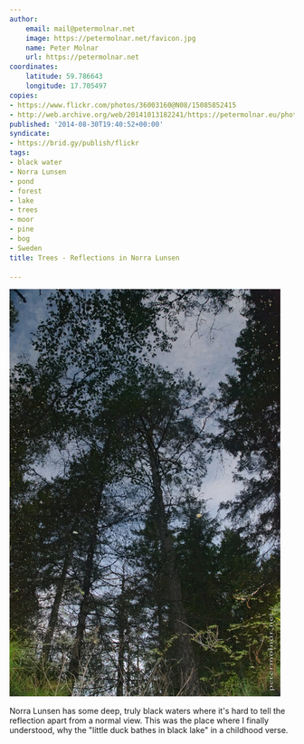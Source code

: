 ```yaml
---
author:
    email: mail@petermolnar.net
    image: https://petermolnar.net/favicon.jpg
    name: Peter Molnar
    url: https://petermolnar.net
coordinates:
    latitude: 59.786643
    longitude: 17.705497
copies:
- https://www.flickr.com/photos/36003160@N08/15085852415
- http://web.archive.org/web/20141013182241/https://petermolnar.eu/photo/trees-reflections-in-norra-lunsen/
published: '2014-08-30T19:40:52+00:00'
syndicate:
- https://brid.gy/publish/flickr
tags:
- black water
- Norra Lunsen
- pond
- forest
- lake
- trees
- moor
- pine
- bog
- Sweden
title: Trees - Reflections in Norra Lunsen

---
```


![](trees-reflections-in-norra-lunsen.jpg)

Norra Lunsen has some deep, truly black waters where it's hard to tell
the reflection apart from a normal view. This was the place where I
finally understood, why the "little duck bathes in black lake" in a
childhood verse.